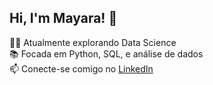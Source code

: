 ## Hi, I'm Mayara! 👋
👩‍💻 Atualmente explorando Data Science  
📚 Focada em Python, SQL, e análise de dados  
📫 Conecte-se comigo no [LinkedIn](https://www.linkedin.com/in/mcooast/)  

